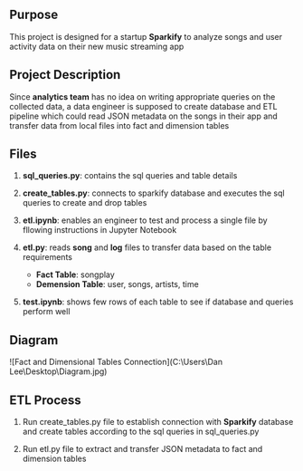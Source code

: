 ## Purpose
This project is designed for a startup **Sparkify** to analyze songs and user activity data on their new music streaming app

## Project Description
Since **analytics team** has no idea on writing appropriate queries on the collected data, a data engineer is supposed to create database and ETL pipeline which could read JSON metadata
on the songs in their app and transfer data from local files into fact and dimension tables

## Files

1. **sql_queries.py**: contains the sql queries and table details

2. **create_tables.py**: connects to sparkify database and executes the sql queries to create and drop tables

3. **etl.ipynb**: enables an engineer to test and process a single file by fllowing instructions in Jupyter Notebook  

4. **etl.py**: reads **song** and **log** files to transfer data based on the table requirements
    
    - **Fact Table**: songplay
    - **Demension Table**: user, songs, artists, time

5. **test.ipynb**: shows few rows of each table to see if database and queries perform well 


## Diagram

![Fact and Dimensional Tables Connection](C:\Users\Dan Lee\Desktop\Diagram.jpg)


## ETL Process

1. Run create_tables.py file to establish connection with **Sparkify** database and create tables according to the sql queries in sql_queries.py

2. Run etl.py file to extract and transfer JSON metadata to fact and dimension tables







